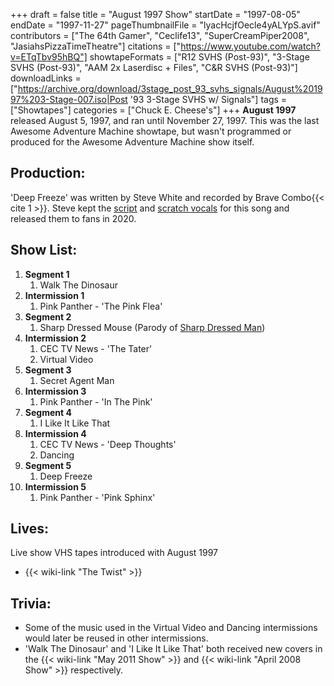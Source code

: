 +++
draft = false
title = "August 1997 Show"
startDate = "1997-08-05"
endDate = "1997-11-27"
pageThumbnailFile = "lyacHcjfOecle4yALYpS.avif"
contributors = ["The 64th Gamer", "Ceclife13", "SuperCreamPiper2008", "JasiahsPizzaTimeTheatre"]
citations = ["https://www.youtube.com/watch?v=ETqTbv95hBQ"]
showtapeFormats = ["R12 SVHS (Post-93)", "3-Stage SVHS (Post-93)", "AAM 2x Laserdisc + Files", "C&R SVHS (Post-93)"]
downloadLinks = ["https://archive.org/download/3stage_post_93_svhs_signals/August%201997%203-Stage-007.iso|Post '93 3-Stage SVHS w/ Signals"]
tags = ["Showtapes"]
categories = ["Chuck E. Cheese's"]
+++
**August 1997** released August 5, 1997, and ran until November 27, 1997.
This was the last Awesome Adventure Machine showtape, but wasn't programmed or produced for the Awesome Adventure Machine show itself.

## Production:

'Deep Freeze' was written by Steve White and recorded by Brave Combo{{< cite 1 >}}. Steve kept the [script](http://showbizpizza.com/info/documents/spt/spt_deepfreezescript.pdf) and [scratch vocals](https://www.youtube.com/watch?v=ETqTbv95hBQ) for this song and released them to fans in 2020.

## Show List:

1.  **Segment 1**
    1.  Walk The Dinosaur
2.  **Intermission 1**
    1.  Pink Panther - 'The Pink Flea'
3.  **Segment 2**
    1.  Sharp Dressed Mouse (Parody of [Sharp Dressed Man](https://en.wikipedia.org/wiki/Sharp_Dressed_Man))
4.  **Intermission 2**
    1.  CEC TV News - 'The Tater'
    2.  Virtual Video
5.  **Segment 3**
    1.  Secret Agent Man
6.  **Intermission 3**
    1.  Pink Panther - 'In The Pink'
7.  **Segment 4**
    1.  I Like It Like That
8.  **Intermission 4**
    1.  CEC TV News - 'Deep Thoughts'
    2.  Dancing
9.  **Segment 5**
    1.  Deep Freeze
10. **Intermission 5**
    1.  Pink Panther - 'Pink Sphinx'

## Lives:

Live show VHS tapes introduced with August 1997

- {{< wiki-link "The Twist" >}}

## Trivia:

- Some of the music used in the Virtual Video and Dancing intermissions would later be reused in other intermissions.
- 'Walk The Dinosaur' and 'I Like It Like That' both received new covers in the {{< wiki-link "May 2011 Show" >}} and {{< wiki-link "April 2008 Show" >}} respectively.
